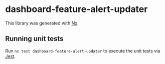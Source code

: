 # dashboard-feature-alert-updater

This library was generated with [Nx](https://nx.dev).

## Running unit tests

Run `nx test dashboard-feature-alert-updater` to execute the unit tests via [Jest](https://jestjs.io).
